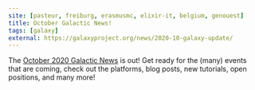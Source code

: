 ```yaml
---
site: [pasteur, freiburg, erasmusmc, elixir-it, belgium, genouest]
title: October Galactic News!
tags: [galaxy]
external: https://galaxyproject.org/news/2020-10-galaxy-update/
---
```


The [October 2020 Galactic News](https://galaxyproject.org/news/2020-10-galaxy-update/) is out! Get ready for the (many) events that are coming, check out the platforms, blog posts, new tutorials, open positions, and many more!